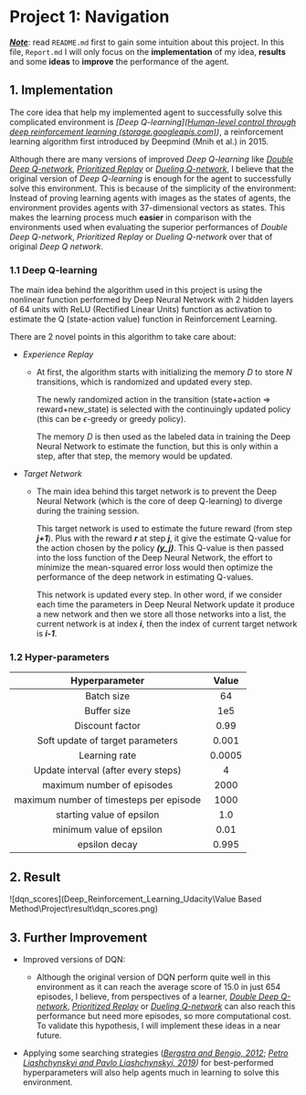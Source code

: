 # Project 1: Navigation

***<u>Note</u>***: read `README.md` first to gain some intuition about this project. In this file, `Report.md` I will only focus on the **implementation** of my idea, **results** and some **ideas** to **improve** the performance of the agent. 

## 1. Implementation

The core idea that help my implemented agent to successfully solve this complicated environment is *[Deep Q-learning]([Human-level control through deep reinforcement learning (storage.googleapis.com)](https://storage.googleapis.com/deepmind-media/dqn/DQNNaturePaper.pdf))*, a reinforcement learning algorithm first introduced by Deepmind (Mnih et al.) in 2015. 

Although there are many versions of improved *Deep Q-learning* like *[Double Deep Q-network](https://arxiv.org/pdf/1509.06461.pdf)*, *[Prioritized Replay](https://arxiv.org/pdf/1509.06461.pdf)* or *[Dueling Q-network](https://arxiv.org/pdf/1511.06581.pdf)*, I believe that the original version of *Deep Q-learning* is enough for the agent to successfully solve this environment. This is because of the simplicity of the environment: Instead of proving learning agents with images as the states of agents, the environment provides agents with 37-dimensional vectors as states. This makes the learning process much **easier** in comparison with the environments used when evaluating the superior performances of *Double Deep Q-network*, *Prioritized Replay* or *Dueling Q-network* over that of original *Deep Q network*. 

### 1.1 Deep Q-learning

The main idea behind the algorithm used in this project is using the nonlinear function performed by Deep Neural Network with 2 hidden layers of 64 units with ReLU (Rectified Linear Units) function as activation to estimate the Q (state-action value) function in Reinforcement Learning. 

There are 2 novel points in this algorithm to take care about:

  * *Experience Replay*

      * At first, the algorithm starts with initializing the memory $D$ to store $N$ transitions, which is randomized and updated every step.

        The newly randomized action in the transition (state+action ⇒ reward+new_state) is selected with the continuingly updated policy (this can be $\epsilon$-greedy or greedy policy).

        The memory $D$ is then used as the labeled data in training the Deep Neural Network to estimate the  function, but this is only within a step, after that step, the memory would be updated.

  * *Target Network*

      * The main idea behind this target network is to prevent the  Deep Neural Network (which is the core of deep Q-learning) to diverge during the training session.

        This target network is used to estimate the future reward (from step ***j+1***). Plus with the reward ***r*** at step ***j***, it give the estimate Q-value for the action chosen by the policy ***(y_j)***. This  Q-value is then passed into the loss function of the Deep Neural Network, the effort to minimize the mean-squared error loss would then optimize the performance of the deep network in estimating Q-values.

        This network is updated every step. In other word, if we consider each time the parameters in Deep Neural Network update it produce a new network and then we store all those networks into a list, the current network is at index ***i***, then the index of current target network is ***i-1***.

### 1.2 Hyper-parameters

|             Hyperparameter              | Value  |
| :-------------------------------------: | :----: |
|               Batch size                |   64   |
|               Buffer size               |  1e5   |
|             Discount factor             |  0.99  |
|    Soft update of target parameters     | 0.001  |
|              Learning rate              | 0.0005 |
|   Update interval (after every steps)   |   4    |
|       maximum number of episodes        |  2000  |
| maximum number of timesteps per episode |  1000  |
|        starting value of epsilon        |  1.0   |
|        minimum value of epsilon         |  0.01  |
|              epsilon decay              | 0.995  |

## 2. Result

![dqn_scores](Deep_Reinforcement_Learning_Udacity\Value Based Method\Project\result\dqn_scores.png)

## 3. Further Improvement

* Improved versions of DQN:
  * Although the original version of DQN perform quite well in this environment as it can reach the average score of 15.0 in just 654 episodes, I believe, from perspectives of a learner, *[Double Deep Q-network](https://arxiv.org/pdf/1509.06461.pdf)*, *[Prioritized Replay](https://arxiv.org/pdf/1509.06461.pdf)* or *[Dueling Q-network](https://arxiv.org/pdf/1511.06581.pdf)* can also reach this performance but need more episodes, so more computational cost. To validate this hypothesis, I will implement these ideas in a near future.

* Applying some searching strategies (*[Bergstra and Bengio, 2012](https://www.jmlr.org/papers/volume13/bergstra12a/bergstra12a.pdf)*; *[Petro Liashchynskyi and Pavlo Liashchynskyi, 2019](https://arxiv.org/pdf/1912.06059.pdf))* for best-performed hyperparameters will also help agents much in learning to solve this environment.


